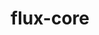 ---
title: "flux-core"
layout: cache
categories: [package, develop-2024-01-14]
meta: {"versions": ["0.58.0"], "compilers": ["cce@=15.0.1", "gcc@=11.4.0", "gcc@=7.3.1", "gcc@=7.5.0", "gcc@=9.4.0", "oneapi@=2023.2.0"], "oss": ["amzn2", "rhel8", "ubuntu18.04", "ubuntu20.04"], "platforms": ["linux"], "targets": ["aarch64", "neoverse_n1", "neoverse_v1", "ppc64le", "x86_64_v3", "zen4"], "stacks": ["aws-isc", "aws-isc-aarch64", "e4s", "e4s-cray-rhel", "e4s-neoverse_v1", "e4s-oneapi", "e4s-power", "radiuss", "root"], "num_specs": 16, "num_specs_by_stack": {"aws-isc-aarch64": 2, "root": 16, "aws-isc": 1, "e4s-cray-rhel": 1, "radiuss": 1, "e4s-neoverse_v1": 3, "e4s-power": 3, "e4s": 3, "e4s-oneapi": 2}}
spec_details: [{"hash": "xswmfm4nkxmn2ycefbpts7s2rzun3p24", "compiler": "gcc@=7.3.1", "versions": ["0.58.0"], "os": "amzn2", "platform": "linux", "target": "aarch64", "variants": ["build_system=autotools", "~cuda", "~docs", "~security"], "stacks": ["aws-isc-aarch64", "root"], "size": "-", "tarball": "https://binaries.spack.io/develop-2024-01-14/build_cache/linux-amzn2-aarch64/gcc-7.3.1/flux-core-0.58.0/linux-amzn2-aarch64-gcc-7.3.1-flux-core-0.58.0-xswmfm4nkxmn2ycefbpts7s2rzun3p24.spack"}, {"hash": "wioqdi7gmarzlfs26ps6mmguau4bo6iv", "compiler": "gcc@=7.3.1", "versions": ["0.58.0"], "os": "amzn2", "platform": "linux", "target": "neoverse_n1", "variants": ["build_system=autotools", "~cuda", "~docs", "~security"], "stacks": ["aws-isc-aarch64", "root"], "size": "-", "tarball": "https://binaries.spack.io/develop-2024-01-14/build_cache/linux-amzn2-neoverse_n1/gcc-7.3.1/flux-core-0.58.0/linux-amzn2-neoverse_n1-gcc-7.3.1-flux-core-0.58.0-wioqdi7gmarzlfs26ps6mmguau4bo6iv.spack"}, {"hash": "uo6cern4pak2blpi4hik5bitibkhmnh6", "compiler": "gcc@=7.3.1", "versions": ["0.58.0"], "os": "amzn2", "platform": "linux", "target": "x86_64_v3", "variants": ["build_system=autotools", "~cuda", "~docs", "~security"], "stacks": ["root", "aws-isc"], "size": "-", "tarball": "https://binaries.spack.io/develop-2024-01-14/build_cache/linux-amzn2-x86_64_v3/gcc-7.3.1/flux-core-0.58.0/linux-amzn2-x86_64_v3-gcc-7.3.1-flux-core-0.58.0-uo6cern4pak2blpi4hik5bitibkhmnh6.spack"}, {"hash": "dg5agx42j7rbs7bh3iwxow6u5ku6ls26", "compiler": "cce@=15.0.1", "versions": ["0.58.0"], "os": "rhel8", "platform": "linux", "target": "zen4", "variants": ["build_system=autotools", "~cuda", "~docs", "~security"], "stacks": ["root", "e4s-cray-rhel"], "size": "-", "tarball": "https://binaries.spack.io/develop-2024-01-14/build_cache/linux-rhel8-zen4/cce-15.0.1/flux-core-0.58.0/linux-rhel8-zen4-cce-15.0.1-flux-core-0.58.0-dg5agx42j7rbs7bh3iwxow6u5ku6ls26.spack"}, {"hash": "juw6qr342p7jkqcekhk7tbrpw7ho7qz7", "compiler": "gcc@=7.5.0", "versions": ["0.58.0"], "os": "ubuntu18.04", "platform": "linux", "target": "x86_64_v3", "variants": ["build_system=autotools", "~cuda", "~docs", "~security"], "stacks": ["radiuss", "root"], "size": "-", "tarball": "https://binaries.spack.io/develop-2024-01-14/build_cache/linux-ubuntu18.04-x86_64_v3/gcc-7.5.0/flux-core-0.58.0/linux-ubuntu18.04-x86_64_v3-gcc-7.5.0-flux-core-0.58.0-juw6qr342p7jkqcekhk7tbrpw7ho7qz7.spack"}, {"hash": "ucmo2gddta3nali6oq3n5uf3rnocqtgz", "compiler": "gcc@=11.4.0", "versions": ["0.58.0"], "os": "ubuntu20.04", "platform": "linux", "target": "neoverse_v1", "variants": ["build_system=autotools", "~cuda", "~docs", "~security"], "stacks": ["root", "e4s-neoverse_v1"], "size": "-", "tarball": "https://binaries.spack.io/develop-2024-01-14/build_cache/linux-ubuntu20.04-neoverse_v1/gcc-11.4.0/flux-core-0.58.0/linux-ubuntu20.04-neoverse_v1-gcc-11.4.0-flux-core-0.58.0-ucmo2gddta3nali6oq3n5uf3rnocqtgz.spack"}, {"hash": "gn2pwnq353yog2ja3mo52fai4k7qnqqy", "compiler": "gcc@=11.4.0", "versions": ["0.58.0"], "os": "ubuntu20.04", "platform": "linux", "target": "neoverse_v1", "variants": ["build_system=autotools", "+cuda", "~docs", "~security"], "stacks": ["root", "e4s-neoverse_v1"], "size": "-", "tarball": "https://binaries.spack.io/develop-2024-01-14/build_cache/linux-ubuntu20.04-neoverse_v1/gcc-11.4.0/flux-core-0.58.0/linux-ubuntu20.04-neoverse_v1-gcc-11.4.0-flux-core-0.58.0-gn2pwnq353yog2ja3mo52fai4k7qnqqy.spack"}, {"hash": "koelte657w2eisimc2chf47hyx2bgazl", "compiler": "gcc@=11.4.0", "versions": ["0.58.0"], "os": "ubuntu20.04", "platform": "linux", "target": "neoverse_v1", "variants": ["build_system=autotools", "~cuda", "~docs", "~security"], "stacks": ["root", "e4s-neoverse_v1"], "size": "-", "tarball": "https://binaries.spack.io/develop-2024-01-14/build_cache/linux-ubuntu20.04-neoverse_v1/gcc-11.4.0/flux-core-0.58.0/linux-ubuntu20.04-neoverse_v1-gcc-11.4.0-flux-core-0.58.0-koelte657w2eisimc2chf47hyx2bgazl.spack"}, {"hash": "ysryl2bntpljy2pqv7k3ziq2tlbmjenw", "compiler": "gcc@=9.4.0", "versions": ["0.58.0"], "os": "ubuntu20.04", "platform": "linux", "target": "ppc64le", "variants": ["build_system=autotools", "~cuda", "~docs", "~security"], "stacks": ["e4s-power", "root"], "size": "-", "tarball": "https://binaries.spack.io/develop-2024-01-14/build_cache/linux-ubuntu20.04-ppc64le/gcc-9.4.0/flux-core-0.58.0/linux-ubuntu20.04-ppc64le-gcc-9.4.0-flux-core-0.58.0-ysryl2bntpljy2pqv7k3ziq2tlbmjenw.spack"}, {"hash": "3ldz5kj4eotvra3ei4pnysxxjsfdivuy", "compiler": "gcc@=9.4.0", "versions": ["0.58.0"], "os": "ubuntu20.04", "platform": "linux", "target": "ppc64le", "variants": ["build_system=autotools", "~cuda", "~docs", "~security"], "stacks": ["e4s-power", "root"], "size": "-", "tarball": "https://binaries.spack.io/develop-2024-01-14/build_cache/linux-ubuntu20.04-ppc64le/gcc-9.4.0/flux-core-0.58.0/linux-ubuntu20.04-ppc64le-gcc-9.4.0-flux-core-0.58.0-3ldz5kj4eotvra3ei4pnysxxjsfdivuy.spack"}, {"hash": "texrhzofa6vknjvednltjcs557gfdopp", "compiler": "gcc@=9.4.0", "versions": ["0.58.0"], "os": "ubuntu20.04", "platform": "linux", "target": "ppc64le", "variants": ["build_system=autotools", "+cuda", "~docs", "~security"], "stacks": ["e4s-power", "root"], "size": "-", "tarball": "https://binaries.spack.io/develop-2024-01-14/build_cache/linux-ubuntu20.04-ppc64le/gcc-9.4.0/flux-core-0.58.0/linux-ubuntu20.04-ppc64le-gcc-9.4.0-flux-core-0.58.0-texrhzofa6vknjvednltjcs557gfdopp.spack"}, {"hash": "e2rfpms4noxvbo3ccodi2ibmgzt46rzw", "compiler": "gcc@=11.4.0", "versions": ["0.58.0"], "os": "ubuntu20.04", "platform": "linux", "target": "x86_64_v3", "variants": ["build_system=autotools", "+cuda", "~docs", "~security"], "stacks": ["root", "e4s"], "size": "-", "tarball": "https://binaries.spack.io/develop-2024-01-14/build_cache/linux-ubuntu20.04-x86_64_v3/gcc-11.4.0/flux-core-0.58.0/linux-ubuntu20.04-x86_64_v3-gcc-11.4.0-flux-core-0.58.0-e2rfpms4noxvbo3ccodi2ibmgzt46rzw.spack"}, {"hash": "rph2qggh6ycp435rtu3dfmpvphmdlfgq", "compiler": "gcc@=11.4.0", "versions": ["0.58.0"], "os": "ubuntu20.04", "platform": "linux", "target": "x86_64_v3", "variants": ["build_system=autotools", "~cuda", "~docs", "~security"], "stacks": ["root", "e4s"], "size": "-", "tarball": "https://binaries.spack.io/develop-2024-01-14/build_cache/linux-ubuntu20.04-x86_64_v3/gcc-11.4.0/flux-core-0.58.0/linux-ubuntu20.04-x86_64_v3-gcc-11.4.0-flux-core-0.58.0-rph2qggh6ycp435rtu3dfmpvphmdlfgq.spack"}, {"hash": "wyeslgc3cfxykckpdwyxxbcw7x6xwirp", "compiler": "gcc@=11.4.0", "versions": ["0.58.0"], "os": "ubuntu20.04", "platform": "linux", "target": "x86_64_v3", "variants": ["build_system=autotools", "~cuda", "~docs", "~security"], "stacks": ["root", "e4s"], "size": "-", "tarball": "https://binaries.spack.io/develop-2024-01-14/build_cache/linux-ubuntu20.04-x86_64_v3/gcc-11.4.0/flux-core-0.58.0/linux-ubuntu20.04-x86_64_v3-gcc-11.4.0-flux-core-0.58.0-wyeslgc3cfxykckpdwyxxbcw7x6xwirp.spack"}, {"hash": "dyd4i6w6mufsotydjeorsv3rwxop234y", "compiler": "oneapi@=2023.2.0", "versions": ["0.58.0"], "os": "ubuntu20.04", "platform": "linux", "target": "x86_64_v3", "variants": ["build_system=autotools", "~cuda", "~docs", "~security"], "stacks": ["root", "e4s-oneapi"], "size": "-", "tarball": "https://binaries.spack.io/develop-2024-01-14/build_cache/linux-ubuntu20.04-x86_64_v3/oneapi-2023.2.0/flux-core-0.58.0/linux-ubuntu20.04-x86_64_v3-oneapi-2023.2.0-flux-core-0.58.0-dyd4i6w6mufsotydjeorsv3rwxop234y.spack"}, {"hash": "5hu7p7j5ibvi7zcwn6j2bvddm5ilbnvk", "compiler": "oneapi@=2023.2.0", "versions": ["0.58.0"], "os": "ubuntu20.04", "platform": "linux", "target": "x86_64_v3", "variants": ["build_system=autotools", "~cuda", "~docs", "~security"], "stacks": ["root", "e4s-oneapi"], "size": "-", "tarball": "https://binaries.spack.io/develop-2024-01-14/build_cache/linux-ubuntu20.04-x86_64_v3/oneapi-2023.2.0/flux-core-0.58.0/linux-ubuntu20.04-x86_64_v3-oneapi-2023.2.0-flux-core-0.58.0-5hu7p7j5ibvi7zcwn6j2bvddm5ilbnvk.spack"}]
---